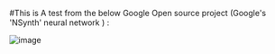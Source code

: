 #This is A test from the below Google Open source project (Google's 'NSynth' neural network ) :

![image](https://user-images.githubusercontent.com/6679151/126066594-f9e43f35-3074-4068-a48a-bd5898a2900d.png)
